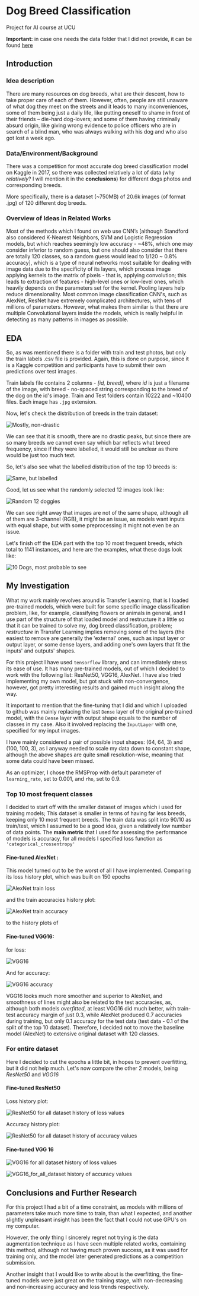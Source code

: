# Dog Breed Classification
Project for AI course at UCU

**Important:** in case one needs the data folder that I did not provide, 
it can be found [here](https://www.kaggle.com/c/dog-breed-identification/data)


## Introduction

### Idea description

There are many resources on dog breeds, what are their descent, how to take proper care of each of them. 
However, often, people are still unaware of what dog they meet on the streets and it leads to many inconveniences, 
some of them being just a daily life, like putting oneself to shame in front of their friends – die-hard dog-lovers; 
and some of them having criminally absurd origin, like giving wrong evidence to police officers who are in search 
of a blind man, who was always walking with his dog and who also got lost a week ago.


### Data/Environment/Background

There was a competition for most accurate dog breed classification model on Kaggle in 2017, so there was collected 
relatively a lot of data (why *relatively*? I will mention it in the **conclusions**) for different dogs photos 
and corresponding breeds. 

More specifically, there is a dataset (~750MB) of  20.6k images (of format .jpg) of 120 different dog breeds.



### Overview of Ideas in Related Works

Most of the methods which I found on web use CNN’s [although Standford also considered K-Nearest Neighbors, 
SVM and Logistic Regression models, but which reaches seemingly low accuracy - ~48%, which one may consider inferior to random guess,
but one should also consider that there are totally 120 classes, so a random guess would lead to 1/120 ~ 0.8% accuracy], 
which is a type of neural networks most suitable for dealing with image data due to the specificity of its layers, which process
image applying kernels to the matrix of pixels - that is, applying convolution; this leads to extraction of features - 
high-level ones or low-level ones, which heavily depends on the parameters set for the kernel.
Pooling layers help reduce dimensionality. Most common image classification CNN's, such as AlexNet, ResNet have extremely 
complicated architectures, with tens of millions of parameters. However, what makes them similar is that there are multiple 
Convolutional layers inside the models, which is really helpful in detecting as many patterns in images as possible.


## EDA

So, as was mentioned there is a folder with train and test photos, but only the train labels .csv file is provided. Again, this is 
done on purpose, since it is a Kaggle competition and participants have to submit their own predictions over test images.

Train labels file contains 2 columns - *[id, breed]*, where *id* is just a filename of the image, with breed - no-spaced string corresponding 
to the breed of the dog on the id's image. Train and Test folders contain 10222 and ~10400 files. Each image has `.jpg` extension.

Now, let's check the distribution of breeds in the train dataset:

![Mostly, non-drastic](https://user-images.githubusercontent.com/61096766/149646046-71d10e79-6f46-4fd9-ac53-fdf97ac5bbdd.png)


We can see that it is smooth, there are no drastic peaks, but since there are so many breeds we cannot even say which bar reflects 
what breed frequency, since if they were labelled, it would still be unclear as there would be just too much text.


So, let's also see what the labelled distribution of the top 10 breeds is:

![Same, but labelled](https://user-images.githubusercontent.com/61096766/149646045-f05b703b-b610-4204-b74f-704867a4458c.png)


Good, let us see what the randomly selected 12 images look like:

![Random 12 doggies](https://user-images.githubusercontent.com/61096766/149646044-f2fcd832-6e30-4b3b-99cd-804a1cd5723c.png)

We can see right away that images are not of the same shape, although all of them are 3-channel (RGB), it might be an issue, as models want
inputs with equal shape, but with some preprocessing it might not even be an issue.

Let's finish off the EDA part with the top 10 most frequent breeds, which total to 1141 instances, and here are the examples, 
what these dogs look like:

![10 Dogs, most probable to see](https://user-images.githubusercontent.com/61096766/149646038-ce8c954a-4434-4c8f-9869-d82bd8f1692e.png)


## My Investigation

What my work mainly revolves around is Transfer Learning, that is I loaded pre-trained models, which were built for 
some specific image classification problem, like, for example, classifying flowers or animals in general, and I use part of 
the structure of that loaded model and restructure it a little so that it can be trained to solve my, dog breed classification, problem;
*restructure* in Transfer Learning implies removing some of the layers (the easiest to remove are generally the 'external' ones, 
such as input layer or output layer, or some dense layers, and adding one's own layers that fit the inputs' and outputs' shapes.

For this project I have used `tensorflow` library, and can immediately stress its ease of use. It has many pre-trained models,
out of which I decided to work with the following list: ResNet50, VGG16, AlexNet. 
I have also tried implementing my own model, but got stuck with non-convergence, however, got pretty interesting results and 
gained much insight along the way. 

It important to mention that the fine-tuning that I did and which I uploaded to github was mainly replacing the last `Dense` layer 
of the original pre-trained model, with the `Dense` layer with output shape equals to the number of classes in my case.
Also it involved replacing the `InputLayer` with one, specified for my input images.

I have mainly considered a pair of possible input shapes: (64, 64, 3) and (100, 100, 3), as I anyway needed to scale my data down to constant shape,
although the above shapes are quite small resolution-wise, meaning that some data could have been missed.

As an optimizer, I chose the RMSProp with default parameter of `learning_rate`, set to 0.001, and `rho`, set to 0.9.


### Top 10 most frequent classes
I decided to start off with the smaller dataset of images which i used for training models;
This dataset is smaller in terms of having far less breeds, keeping only 10 most frequent breeds.
The train data was split into 90/10 as train/test, which I assumed to be a good idea, given a relatively low number of data points.
The **main metric** that I used for assessing the performance of models is accuracy, for all models I specified loss function as `'categorical_crossentropy'`

#### Fine-tuned AlexNet :

This model turned out to be the worst of all I have implemented. Comparing its loss history plot, which was built on 150 epochs

![AlexNet train loss](https://user-images.githubusercontent.com/61096766/149646047-bc689d45-bb84-4b2f-9b0a-f5cd84a43e4d.png)

and the train accuracies history plot: 

![AlexNet train accuracy](https://user-images.githubusercontent.com/61096766/149646048-b36b278a-6c06-4c9a-9bc5-70b722eeb5e4.png)


to the history plots of

#### Fine-tuned VGG16:

for loss:

![VGG16](https://user-images.githubusercontent.com/61096766/149646033-67cec24c-a4dd-4c42-870c-b9cc3e601125.png)

And for accuracy:

![VGG16 accuracy](https://user-images.githubusercontent.com/61096766/149646036-533951c9-e4f3-4ed3-9ff2-124aca772377.png)

VGG16 looks much more smoother and superior to AlexNet, and smoothness of lines might also be related to the 
test accuracies, as, although both models *overfitted*, at least VGG16 did much better, with train-test accuracy margin of just 0.3,
while AlexNet produced 0.7 accuracies during training, but only 0.1 accuracy for the test data (test data - 0.1 of the split of the top 10
dataset). Therefore, I decided not to move the baseline model (AlexNet) to extensive original dataset with 120 classes.

### For entire dataset

Here I decided to cut the epochs a little bit, in hopes to prevent overfitting, but it did not help much.
Let's now compare the other 2 models, being *ResNet50* and *VGG16*

#### Fine-tuned ResNet50

Loss history plot:

![ResNet50 for all dataset history of loss values](https://user-images.githubusercontent.com/61096766/149647139-2dd7b579-ef36-4107-ac22-90d170cb694b.png)

Accuracy history plot:

![ResNet50 for all dataset history of accuracy values](https://user-images.githubusercontent.com/61096766/149647138-cd9baae9-a7c6-4074-91b7-1d973bb9700e.png)

#### Fine-tuned VGG 16

![VGG16 for all dataset history of loss values](https://user-images.githubusercontent.com/61096766/149647146-3e5feb96-ddca-42dc-99a5-ec3663dba3e9.png)

![VGG16_for_all_dataset history of accuracy values](https://user-images.githubusercontent.com/61096766/149647145-cd420ba9-474c-45c5-89dd-806cc7022a24.png)





## Conclusions and Further Research

For this project I had a bit of a time constraint, as models with millions of parameters take much more time to train, than what I
expected, and another slightly unpleasant insight has been the fact that I could not use GPU's on my computer.

However, the only thing I sincerely regret not trying is the data augmentation technique as I have seen multiple related works, 
containing this method, although not having much proven success, as it was used for training only, and the model later generated
predictions as a competition submission.

Another insight that I would like to write about is the overfitting, the fine-tuned models were just great on the training stage, with non-decreasing
and non-increasing accuracy and loss trends respectively.

